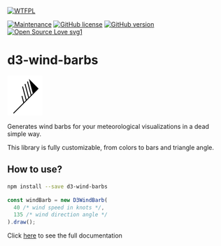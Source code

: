 <a href="http://www.wtfpl.net/"><img
       src="http://www.wtfpl.net/wp-content/uploads/2012/12/wtfpl-badge-4.png"
       width="88" height="31" alt="WTFPL" /></a>

[![Maintenance](https://img.shields.io/badge/Maintained%3F-yes-green.svg)](https://GitHub.com/ilsanchez/d3-wind-barbs/graphs/commit-activity)
[![GitHub license](https://img.shields.io/github/license/ilsanchez/d3-wind-barbs.svg)](https://github.com/ilsanchez/d3-wind-barbs/blob/master/LICENSE)
[![GitHub version](https://badge.fury.io/gh/ilsanchez%2Fd3-wind-barbs.js.svg)](https://github.com/ilsanchez/d3-wind-barbs)
[![Open Source Love svg1](https://badges.frapsoft.com/os/v1/open-source.svg?v=103)](https://github.com/ellerbrock/open-source-badges/)

# d3-wind-barbs

![wind-barb](./static/wind-barb.png)

Generates wind barbs for your meteorological visualizations in a dead simple way.

This library is fully customizable, from colors to bars and triangle angle.

## How to use?

```bash
npm install --save d3-wind-barbs
```

```typescript
const windBarb = new D3WindBarb(
  40 /* wind speed in knots */,
  135 /* wind direction angle */
).draw();
```

Click [here](https://ilsanchez.github.io/d3-wind-barbs/) to see the full documentation
